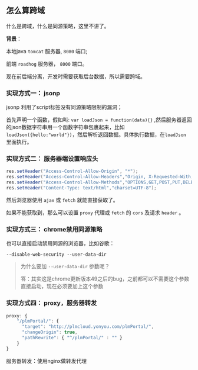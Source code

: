 ## 怎么算跨域

什么是跨域，什么是同源策略，这里不讲了。

**背景**：

本地java `tomcat` 服务器, `8080` 端口;

前端 `roadhog` 服务器， `8000` 端口。

现在前后端分离，开发时需要获取后台数据，所以需要跨域。

### 实现方式一： jsonp

jsonp 利用了script标签没有同源策略限制的漏洞；

首先声明一个函数，假如叫: `var loadJson = function(data){}` ,然后服务器返回的json数据字符串用一个函数字符串包裹起来，比如 `loadJson({hello:"world"})`，然后解析返回数据。具体执行数据，在`loadJson` 里面执行。

### 实现方式二： 服务器端设置响应头

```java
res.setHeader("Access-Control-Allow-Origin", "*");
res.setHeader("Access-Control-Allow-Headers","Origin, X-Requested-With, Content-Type, Accept");
res.setHeader("Access-Control-Allow-Methods","OPTIONS,GET,POST,PUT,DELETE");
res.setHeader("Content-Type: text/html","charset=UTF-8");
```

然后浏览器使用 `ajax` 或 `fetch` 就能直接获取了。

如果不能获取到，那么可以设置 `proxy` 代理或 `fetch` 的 `cors` 及请求 `header` 。

### 实现方式三： chrome禁用同源策略

也可以直接启动禁用同源的浏览器，比如谷歌：

`--disable-web-security --user-data-dir`

> 为什么要加 `--user-data-dir` 参数呢？
> 
> 答：其实这是chrome更新版本49之后的bug，之前都可以不需要这个参数直接启动，现在必须要加上这个参数

### 实现方式四： proxy，服务器转发

```javascript
proxy: {
    "/plmPortal/": {
      "target": "http://plmcloud.yonyou.com/plmPortal/",
      "changeOrigin": true,
      "pathRewrite": { "^/plmPortal/" : "" }
    }
}
```

服务器转发：使用nginx做转发代理
